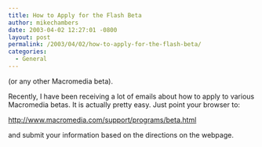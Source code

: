 ```yaml
---
title: How to Apply for the Flash Beta
author: mikechambers
date: 2003-04-02 12:27:01 -0800
layout: post
permalink: /2003/04/02/how-to-apply-for-the-flash-beta/
categories:
  - General
---
```



(or any other Macromedia beta).

Recently, I have been receiving a lot of emails about how to apply to various Macromedia betas. It is actually pretty easy. Just point your browser to:

<http://www.macromedia.com/support/programs/beta.html>

and submit your information based on the directions on the webpage.